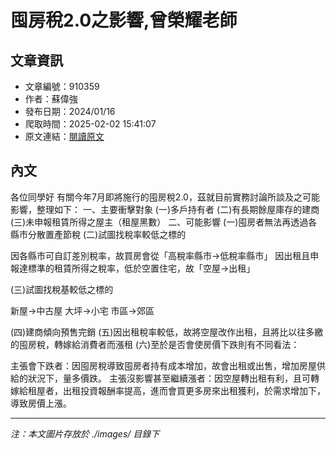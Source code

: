 # 囤房稅2.0之影響,曾榮耀老師

## 文章資訊
- 文章編號：910359
- 作者：蘇偉強
- 發布日期：2024/01/16
- 爬取時間：2025-02-02 15:41:07
- 原文連結：[閱讀原文](https://real-estate.get.com.tw/Columns/detail.aspx?no=910359)

## 內文
各位同學好
有關今年7月即將施行的囤房稅2.0，茲就目前實務討論所談及之可能影響，整理如下：
一、主要衝擊對象
 (一)多戶持有者
 (二)有長期餘屋庫存的建商
 (三)未申報租賃所得之屋主（租屋黑數）
二、可能影響
 (一)囤房者無法再透過各縣市分散置產節稅
 (二)試圖找稅率較低之標的

因各縣市可自訂差別稅率，故買房會從「高稅率縣市→低稅率縣市」
因出租且申報達標準的租賃所得之稅率，低於空置住宅，故「空屋→出租」

 (三)試圖找稅基較低之標的

新屋→中古屋
大坪→小宅
市區→郊區

 (四)建商傾向預售完銷
 (五)因出租稅率較低，故將空屋改作出租，且將比以往多繳的囤房稅，轉嫁給消費者而漲租
 (六)至於是否會使房價下跌則有不同看法：

主張會下跌者：因囤房稅導致囤房者持有成本增加，故會出租或出售，增加房屋供給的狀況下，量多價跌。
主張沒影響甚至繼續漲者：因空屋轉出租有利，且可轉嫁給租屋者，出租投資報酬率提高，進而會買更多房來出租獲利，於需求增加下，導致房價上漲。

---
*注：本文圖片存放於 ./images/ 目錄下*
